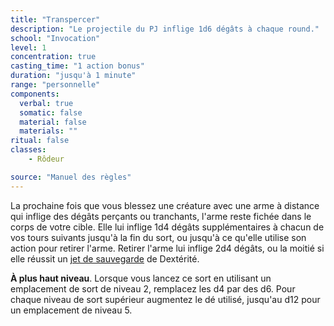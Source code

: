 ```yaml
---
title: "Transpercer"
description: "Le projectile du PJ inflige 1d6 dégâts à chaque round."
school: "Invocation"
level: 1
concentration: true
casting_time: "1 action bonus"
duration: "jusqu'à 1 minute"
range: "personnelle"
components:
  verbal: true
  somatic: false
  material: false
  materials: ""
ritual: false
classes:
    - Rôdeur

source: "Manuel des règles"
---
```

La prochaine fois que vous blessez une créature avec une arme à distance qui inflige des dégâts perçants ou tranchants, l'arme reste fichée dans le corps de votre cible. Elle lui inflige 1d4 dégâts supplémentaires à chacun de vos tours suivants jusqu'à la fin du sort, ou jusqu'à ce qu'elle utilise son action pour retirer l'arme. Retirer l'arme lui inflige 2d4 dégâts, ou la moitié si elle réussit un [jet de sauvegarde](/utiliser-les-caracteristiques#jets-de-sauvegarde) de Dextérité.

**À plus haut niveau**. Lorsque vous lancez ce sort en utilisant un emplacement de sort de niveau 2, remplacez les d4 par des d6. Pour chaque niveau de sort supérieur augmentez le dé utilisé, jusqu'au d12 pour un emplacement de niveau 5.
